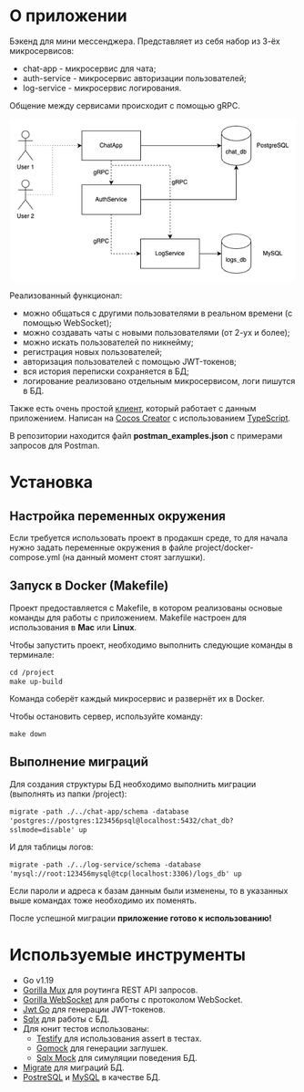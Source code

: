 # О приложении
Бэкенд для мини мессенджера. Представляет из себя набор из 3-ёх микросервисов:
+ chat-app - микросервис для чата;
+ auth-service - микросервис авторизации пользователей;
+ log-service - микросервис логирования.

Общение между сервисами происходит с помощью gRPC.

![Схема](./docs/scheme.png)

Реализованный функционал:
+ можно общаться с другими пользователями в реальном времени (с помощью WebSocket);
+ можно создавать чаты с новыми пользователями (от 2-ух и более);
+ можно искать пользователей по никнейму;
+ регистрация новых пользователей;
+ авторизация пользователей с помощью JWT-токенов;
+ вся история переписки сохраняется в БД;
+ логирование реализовано отдельным микросервисом, логи пишутся в БД.

Также есть очень простой [клиент](https://github.com/1PALADIN1/gigachat_client_cc), который работает с данным приложением. Написан на [Cocos Creator](https://www.cocos.com/en/creator) с использованием [TypeScript](https://www.typescriptlang.org/).

В репозитории находится файл **postman_examples.json** с примерами запросов для Postman.


# Установка
## Настройка переменных окружения
Если требуется использовать проект в продакшн среде, то для начала нужно задать переменные окружения в файле project/docker-compose.yml (на данный момент стоят заглушки).


## Запуск в Docker (Makefile)
Проект предоставляется с Makefile, в котором реализованы основые команды для работы с приложением. Makefile настроен для использования в **Mac** или **Linux**.

Чтобы запустить проект, необходимо выполнить следующие команды в терминале:

    cd /project
    make up-build

Команда соберёт каждый микросервис и развернёт их в Docker.

Чтобы остановить сервер, используйте команду:

    make down


## Выполнение миграций
Для создания структуры БД необходимо выполнить миграции (выполнять из папки /project):

    migrate -path ./../chat-app/schema -database 'postgres://postgres:123456psql@localhost:5432/chat_db?sslmode=disable' up

И для таблицы логов:

    migrate -path ./../log-service/schema -database 'mysql://root:123456mysql@tcp(localhost:3306)/logs_db' up

Если пароли и адреса к базам данным были изменены, то в указанных выше командах тоже необходимо их поменять.

После успешной миграции **приложение готово к использованию!**

# Используемые инструменты
+ Go v1.19
+ [Gorilla Mux](https://github.com/gorilla/mux) для роутинга REST API запросов.
+ [Gorilla WebSocket](https://github.com/gorilla/websocket) для работы с протоколом WebSocket.
+ [Jwt Go](https://github.com/golang-jwt/jwt) для генерации JWT-токенов.
+ [Sqlx](https://github.com/jmoiron/sqlx) для работы с БД.
+ Для юнит тестов использованы:
  + [Testify](https://github.com/stretchr/testify) для использования assert в тестах.
  + [Gomock](https://github.com/golang/mock) для генерации заглушек.
  + [Sqlx Mock](https://github.com/zhashkevych/go-sqlxmock) для симуляции поведения БД.
+ [Migrate](https://github.com/golang-migrate/migrate) для миграций БД.
+ [PostreSQL](https://www.postgresql.org/) и [MySQL](https://www.mysql.com/) в качестве БД.
